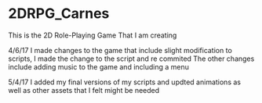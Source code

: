 # 2DRPG_Carnes
This is the 2D Role-Playing Game That I am creating

4/6/17
I made changes to the game that include slight modification to scripts, I made the change to the script and re commited 
The other changes include adding music to the game and including a menu 

5/4/17
I added my final versions of my scripts and updted animations as well as other assets that I felt might be needed
